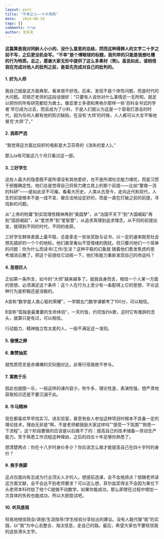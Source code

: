 ```yaml
---
layout: post
title: "不幸之人——十大特质"
date:   2024-08-19
tags: []
comments: true
author: 沈乐天
---
```

#### 这篇算是我对同龄人小小的、没什么意思的总结，然而这种得罪人的文字二十岁之前不写，之后更没机会写。“不幸”是个博眼球的标题，我列举的只能是我想吐槽的行为特质。总之，感谢大家无形中提供了这么多素材（笑)。虽说如此，请相信我在完成对他人的批判之前，是首先完成对自己的批判的。

#### 1.	好为人师 
我自己就是这方面典型，看来很不好改。后来，发现不是个体性问题，而是时代的大问题。邓晓芒老师的这段话很好：“只要有人说你对什么事情还一无所知，就足以把你的所有研究都贬为粪土。像亚里士多德和黑格尔那样一些'百科全书式的学者'早已成为过去，而且成为了小料，于是人们就认为这是一个容易打游击的时代，因为任何人都有他的知识缺陷，在没有‘大师’的时候，人人都可以大言不惭地冒充‘大师’了。”

#### 2.	我即严选 
“我觉得这方面比较好的电影是大卫芬奇的《消失的爱人》。”

那么ta有可能这几个月只看过这一部。

#### 3.	三好学生 
这些人最大的隐患既不是所谓没有其他爱好，也不是所谓社交能力堪忧，而是习惯于把握确定性。他们总是觉得自己将努力建立其上的那个前提——比如“要做一流的科研”——是如此坚不可摧。看看大历史，人类从古至今，走向近代和现代，人生的前提根本不是一成不变、被合法地设定好的，而是一直在打破之前的前提，寻找新的问题。

从“上帝的附庸”到实现理性精神再到“美国梦”，从“治国平天下”到“大国崛起”再到“国民崛起”，从“爱世界”到“爱智慧”，从追求真理到追求理念，从不同的前提出发，就得到不同的时代，不同的收获。

三好学生群体表面上最平稳，总是拿走一张张奖励与证书，以一定的速率跑至社会预先插好的一个个的地标。他们甚至看似不受情绪的困扰。但只要问他们一个简单的问题：你为什么而读书/工作/生活？这种平稳的幻象就
随着他们愈发焦虑的思考烟消云散了。把这个前提给它动摇一下，他们有能力重新发现自己的命运吗？

#### 4.	思想巨人 
正如第一条所言，如今的“大师”越来越多了。就我自身而言，相信一个人某一方面的思想，必须满足这个条件：这个人在行为上至少有一条配得上它的思想，不论这种行为是积极还是消极的。

A宣称“数学是人类心智的荣耀”，一学期五门数学课都考了100分，可以相信。

B宣称“孤独是最重要的生命体验”，一天约饭，约完饭约k歌，这时它有推辞的念头，就算只是有过，可以相信。

行动能力、精神独立性太差的人，一般不满足这一准则。

#### 5.	傲慢之罪 


#### 6.	集赞抽奖 
就性质而言是赤裸裸的交际圈对比，此等行径我绝不参与。

#### 7.	寓教于乐 
因此也就图一乐，一般这样的课内容少，吹牛多，理论性差，表演性强，想严肃地获取知识还是不要沉溺于此。

#### 8.	牛马精神 
现在都喜欢早早找实习，进实验室，甚至有些人参加这种项目时根本不具备一定的理论技术，理由无非是“啊，不是老师都鼓励大家这样吗”“感受一下氛围”“熟悉一下流程”。这个阶段要做的应该是以后做不了的：提高自己的技术储备—劳动生产能力。至于熟悉工作流程这种理由，之后的四五十年足够你熟悉了。

想清楚两点：你在十八岁时身价多少？你应该怎么做才能提高自己在四十岁时的身价？

#### 9.	畏手畏脚 
这点仅面向有志成为行业顶尖人才的人。想提前选课，会不会拖绩点？想跟老师读这方面文献，会不会达不到老师要求？可以这么想，菲尔兹奖得主不会因为某位下头老师本科时给了他个C就做不动数学。如果你能成功，那么即使在过程中增加一次具体的失败也能成功，所以大胆尝试吧。

#### 10.	听风是雨 
轻易地相信班会/讲座/生涯指导/学生经验分享给出的建议。没有人能代替“我”的实践，以“我”为中心去整合、淘汰信息，走自己的路。最后，希望大家也不要轻信我的这些滑头文字。
